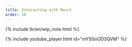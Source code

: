 ```yaml
---
title: Interacting with Revit
order: 10
---
```


{% include ltr/en/wip_note.html %}

{% include youtube_player.html id="mYSSoOD3QVM" %}
